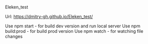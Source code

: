 Eleken_test

Url: https://dmitry-gh.github.io/Eleken_test/

Use npm start - for build dev version and run local server
Use npm build:prod - for build prod version
Use npm watch - for watching file changes